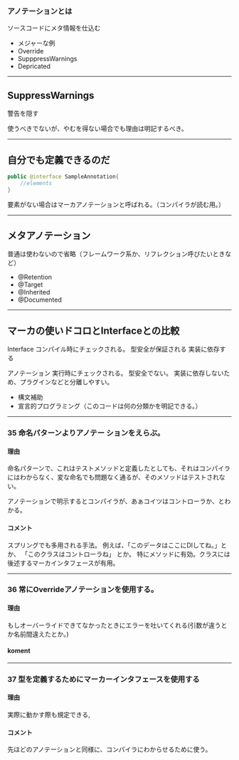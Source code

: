 
### アノテーションとは

ソースコードにメタ情報を仕込む

* メジャーな例
* Override
* SupppressWarnings
* Depricated

---

## SuppressWarnings

警告を隠す

使うべきでないが、やむを得ない場合でも理由は明記するべき。

---

## 自分でも定義できるのだ

```java
public @interface SampleAnnotation{
	//elements
}

```

要素がない場合はマーカアノテーションと呼ばれる。（コンパイラが読む用。）

---

## メタアノテーション

普通は使わないので省略（フレームワーク系か、リフレクション呼びたいときなど）

* @Retention
* @Target
* @Inherited
* @Documented

---

## マーカの使いドコロとInterfaceとの比較

Interface
コンパイル時にチェックされる。
型安全が保証される
実装に依存する


アノテーション
実行時にチェックされる。
型安全でない。
実装に依存しないため、プラグインなどと分離しやすい。


* 構文補助
* 宣言的プログラミング（このコードは何の分類かを明記できる。）

---

### 35 命名パターンよりアノテー ションをえらぶ。

#### 理由
命名パターンで、これはテストメソッドと定義したとしても、それはコンパイラにはわからなく、変な命名でも問題なく通るが、そのメソッドはテストされない。

アノテーションで明示するとコンパイラが、あぁコイツはコントローラか、とわかる。

#### コメント

スプリングでも多用される手法。
例えば、「このデータはここにDIしてね。」とか、
「このクラスはコントローラね」
とか。
特にメソッドに有効。クラスには後述するマーカインタフェースが有用。

---

### 36 常にOverrideアノテーションを使用する。

#### 理由

もしオーバーライドできてなかったときにエラーを吐いてくれる(引数が違うとか名前間違えたとか。)

#### koment

---

### 37 型を定義するためにマーカーインタフェースを使用する

#### 理由
実際に動かす際も規定できる,


#### コメント
先ほどのアノテーションと同様に、コンパイラにわからせるために使う。
